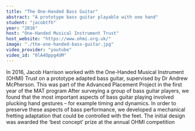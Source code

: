 ```yaml
---
title: "The One-Handed Bass Guitar"
abstract: "A prototype bass guitar playable with one hand"
student: "jacobtfh"
year: "2016"
host: "One-Handed Musical Instrument Trust"
host_website: "https://www.ohmi.org.uk/"
image: "./the-one-handed-bass-guitar.jpg"
video_provider: "youtube"
video_id: "0lA4Oppg4UM"
---
```

In 2016, Jacob Harrison worked with the One-Handed Musical Instrument (OHMI) Trust on a prototype adapted bass guitar, supervised by Dr Andrew McPherson. This was part of the Advanced Placement Project in the first year of the MAT program
After surveying a group of bass guitar players, we found that the most important aspects of bass guitar playing involved plucking hand gestures – for example timing and dynamics. In order to preserve these aspects of bass performance, we developed a mechanical fretting adaptation that could be controlled with the feet. The initial design was awarded the ‘best concept’ prize at the annual OHMI competition